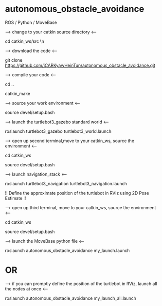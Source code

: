 # autonomous_obstacle_avoidance
ROS / Python / MoveBase 

--> change to your catkin source directory <--

cd catkin_ws/src
\n

--> download the code <--

git clone https://github.com/iCARKyawHeinTun/autonomous_obstacle_avoidance.git

--> compile your code <--

cd ..

catkin_make

--> source your work environment <--

source devel/setup.bash

--> launch the turtlebot3_gazebo standard world <--

roslaunch turtlebot3_gazebo turtlebot3_world.launch

--> open up second terminal,move to your catkin_ws, source the environment <--

cd catkin_ws

source devel/setup.bash

--> launch navigation_stack <--

roslaunch turtlebot3_navigation turtlebot3_navigation.launch

!! Define the approximate position of the turtlebot in RViz using 2D Pose Estimate !!

--> open up third terminal, move to your catkin_ws, source the environment <--

cd catkin_ws

source devel/setup.bash

--> launch the MoveBase python file <--

roslaunch autonomous_obstacle_avoidance my_launch.launch

# OR
--> if you can promptly define the position of the turtlebot in RViz, launch all the nodes at once <--

roslaunch autonomous_obstacle_avoidance my_launch_all.launch
